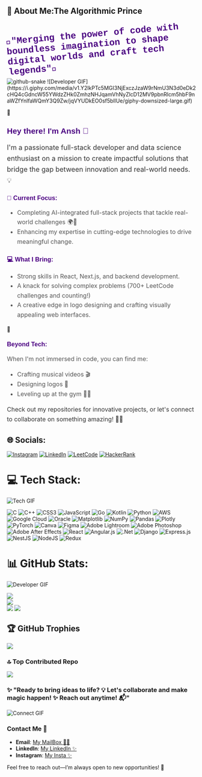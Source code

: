 ## 💫 About Me:The Algorithmic Prince
<h3 style="font-family: 'Courier New', Courier, monospace; font-size: 24px; color: #4B0082; font-weight: bold; transform: rotate(-5deg); text-align: left;">
  🌌"Merging the power of code with boundless imagination to shape digital worlds and craft tech legends"🚀
</h3>
<picture>
  <source media="(prefers-color-scheme: dark)" srcset="https://raw.githubusercontent.com/tobiasmeyhoefer/tobiasmeyhoefer/output/github-snake-dark.svg" />
  <source media="(prefers-color-scheme: light)" srcset="https://raw.githubusercontent.com/tobiasmeyhoefer/tobiasmeyhoefer/output/github-snake.svg" />
  <img alt="github-snake" src="https://raw.githubusercontent.com/tobiasmeyhoefer/tobiasmeyhoefer/output/github-snake.svg" />
</picture>
![Developer GIF](https://i.giphy.com/media/v1.Y2lkPTc5MGI3NjExczJzaW9rNmU3N3d0eDk2cHQ4cGdncW55YWdzZHk0ZmhzNHJqamVhNyZlcD12MV9pbnRlcm5hbF9naWZfYnlfaWQmY3Q9Zw/jqVYUDkEO0sf5bllUe/giphy-downsized-large.gif)


🌟 <h2 style="font-family: 'Orbitron', sans-serif; color: #4B0082; font-weight: bold;">Hey there! I'm Ansh 🚀</h2>
<p style="font-size: 18px; color: #333; line-height: 1.6;">I'm a passionate full-stack developer and data science enthusiast on a mission to create impactful solutions that bridge the gap between innovation and real-world needs. 💡</p>

<h3 style="font-family: 'Orbitron', sans-serif; color: #4B0082; font-weight: bold;">🔭 Current Focus:</h3>
<ul style="font-size: 16px; color: #555; line-height: 1.6;">
  <li>Completing AI-integrated full-stack projects that tackle real-world challenges 🌍🤖</li>
  <li>Enhancing my expertise in cutting-edge technologies to drive meaningful change.</li>
</ul>

<h3 style="font-family: 'Orbitron', sans-serif; color: #4B0082; font-weight: bold;">💻 What I Bring:</h3>
<ul style="font-size: 16px; color: #555; line-height: 1.6;">
  <li>Strong skills in React, Next.js, and backend development.</li>
  <li>A knack for solving complex problems (700+ LeetCode challenges and counting!)</li>
  <li>A creative edge in logo designing and crafting visually appealing web interfaces.</li>
</ul>

🌟 <h3 style="font-family: 'Orbitron', sans-serif; color: #4B0082; font-weight: bold;">Beyond Tech:</h3>
<p style="font-size: 16px; color: #555; line-height: 1.6;">When I'm not immersed in code, you can find me:</p>
<ul style="font-size: 16px; color: #555; line-height: 1.6;">
  <li>Crafting musical videos 🎬</li>
  <li>Designing logos 🎨</li>
  <li>Leveling up at the gym 🏋️‍♂️</li>
</ul>

<p style="font-size: 16px; color: #333; line-height: 1.6;">Check out my repositories for innovative projects, or let's connect to collaborate on something amazing! 🚀💬</p>


## 🌐 Socials:
[![Instagram](https://img.shields.io/badge/Instagram-%23E4405F.svg?logo=Instagram&logoColor=white)](https://instagram.com/theansh_4) [![LinkedIn](https://img.shields.io/badge/LinkedIn-%230077B5.svg?logo=linkedin&logoColor=white)](https://linkedin.com/in/ansh-soni-568059333) [![LeetCode](https://img.shields.io/badge/LeetCode-%23FFA116.svg?style=flat&logo=leetcode&logoColor=white)](https://leetcode.com/anshs_dev) [![HackerRank](https://img.shields.io/badge/HackerRank-%232EC866.svg?style=flat&logo=hackerrank&logoColor=white)](https://www.hackerrank.com/anshs_dev)


# 💻 Tech Stack:
![Tech GIF](https://i.giphy.com/media/v1.Y2lkPTc5MGI3NjExemxoemxwMmJ2cHhua2RrNHN2bzAyMW9panU3MWIxcnh4bjZxdnB0YSZlcD12MV9pbnRlcm5hbF9naWZfYnlfaWQmY3Q9Zw/br99SojJZ5rlfSYset/giphy.gif)

![C](https://img.shields.io/badge/c-%2300599C.svg?style=flat&logo=c&logoColor=white) ![C++](https://img.shields.io/badge/c++-%2300599C.svg?style=flat&logo=c%2B%2B&logoColor=white) ![CSS3](https://img.shields.io/badge/css3-%231572B6.svg?style=flat&logo=css3&logoColor=white) ![JavaScript](https://img.shields.io/badge/javascript-%23323330.svg?style=flat&logo=javascript&logoColor=%23F7DF1E) ![Go](https://img.shields.io/badge/go-%2300ADD8.svg?style=flat&logo=go&logoColor=white) ![Kotlin](https://img.shields.io/badge/kotlin-%237F52FF.svg?style=flat&logo=kotlin&logoColor=white) ![Python](https://img.shields.io/badge/python-3670A0?style=flat&logo=python&logoColor=ffdd54) ![AWS](https://img.shields.io/badge/AWS-%23FF9900.svg?style=flat&logo=amazon-aws&logoColor=white) ![Google Cloud](https://img.shields.io/badge/GoogleCloud-%234285F4.svg?style=flat&logo=google-cloud&logoColor=white) ![Oracle](https://img.shields.io/badge/Oracle-F80000?style=flat&logo=oracle&logoColor=white) ![Matplotlib](https://img.shields.io/badge/Matplotlib-%23ffffff.svg?style=flat&logo=Matplotlib&logoColor=black) ![NumPy](https://img.shields.io/badge/numpy-%23013243.svg?style=flat&logo=numpy&logoColor=white) ![Pandas](https://img.shields.io/badge/pandas-%23150458.svg?style=flat&logo=pandas&logoColor=white) ![Plotly](https://img.shields.io/badge/Plotly-%233F4F75.svg?style=flat&logo=plotly&logoColor=white) ![PyTorch](https://img.shields.io/badge/PyTorch-%23EE4C2C.svg?style=flat&logo=PyTorch&logoColor=white) ![Canva](https://img.shields.io/badge/Canva-%2300C4CC.svg?style=flat&logo=Canva&logoColor=white) ![Figma](https://img.shields.io/badge/figma-%23F24E1E.svg?style=flat&logo=figma&logoColor=white) ![Adobe Lightroom](https://img.shields.io/badge/Adobe%20Lightroom-31A8FF.svg?style=flat&logo=Adobe%20Lightroom&logoColor=white) ![Adobe Photoshop](https://img.shields.io/badge/adobe%20photoshop-%2331A8FF.svg?style=flat&logo=adobe%20photoshop&logoColor=white) ![Adobe After Effects](https://img.shields.io/badge/Adobe%20After%20Effects-9999FF.svg?style=flat&logo=Adobe%20After%20Effects&logoColor=white) ![React](https://img.shields.io/badge/react-%2320232a.svg?style=flat&logo=react&logoColor=%2361DAFB) ![Angular.js](https://img.shields.io/badge/angular.js-%23E23237.svg?style=flat&logo=angularjs&logoColor=white) ![.Net](https://img.shields.io/badge/.NET-5C2D91?style=flat&logo=.net&logoColor=white) ![Django](https://img.shields.io/badge/django-%23092E20.svg?style=flat&logo=django&logoColor=white) ![Express.js](https://img.shields.io/badge/express.js-%23404d59.svg?style=flat&logo=express&logoColor=%2361DAFB) ![NestJS](https://img.shields.io/badge/nestjs-%23E0234E.svg?style=flat&logo=nestjs&logoColor=white) ![NodeJS](https://img.shields.io/badge/node.js-6DA55F?style=flat&logo=node.js&logoColor=white) ![Redux](https://img.shields.io/badge/redux-%23593d88.svg?style=flat&logo=redux&logoColor=white)

# 📊 GitHub Stats:

![Developer GIF](https://i.giphy.com/media/v1.Y2lkPTc5MGI3NjExbjYwbDhqOHJ0a290cXE0eGttdm41MmI1cGVmajFxOXlsaHhjOGJ6cyZlcD12MV9pbnRlcm5hbF9naWZfYnlfaWQmY3Q9Zw/13HgwGsXF0aiGY/giphy.gif)

![](https://github-readme-stats.vercel.app/api?username=anshs-dev&theme=vision-friendly-dark&hide_border=false&include_all_commits=true&count_private=true)<br/>
![](https://github-readme-streak-stats.herokuapp.com/?user=anshs-dev&theme=vision-friendly-dark&hide_border=false)<br/>
![](https://github-readme-stats.vercel.app/api/top-langs/?username=anshs-dev&theme=vision-friendly-dark&hide_border=false&include_all_commits=true&count_private=true&layout=compact)
[![](https://komarev.com/ghpvc/?username=anshs-dev&color=brightgreen&style=flat)](https://github.com/anshs-dev)


## 🏆 GitHub Trophies
![](https://github-profile-trophy.vercel.app/?username=anshs-dev&theme=dark&no-frame=false&no-bg=false&margin-w=4)

### 🔝 Top Contributed Repo
![](https://github-contributor-stats.vercel.app/api?username=anshs-dev&limit=5&theme=dark&combine_all_yearly_contributions=true)

### ✨ "Ready to bring ideas to life? 💡 Let's collaborate and make magic happen! ✨ Reach out anytime! 📬"
![Connect GIF](https://i.giphy.com/media/v1.Y2lkPTc5MGI3NjExMTd6N3QzbnRsejVmb2QwNG5udmh3cGdxNGtvZ2k5MXp3MWM5bnByNCZlcD12MV9pbnRlcm5hbF9naWZfYnlfaWQmY3Q9Zw/3oz8xQQP4ahKiyuxHy/giphy.gif)

### Contact Me 👋

- **Email**: [My MailBox 👩‍💻](mailto:anshs_dev@gmail.com)
- **LinkedIn**: [My LinkedIn ✨](https://linkedin.com/in/ansh-soni-568059333)
- **Instagram**: [My Insta ✨](https://instagram.com/theansh_4)

Feel free to reach out—I’m always open to new opportunities! 🚀


<!-- Proudly created with GPRM ( https://gprm.itsvg.in ) -->
